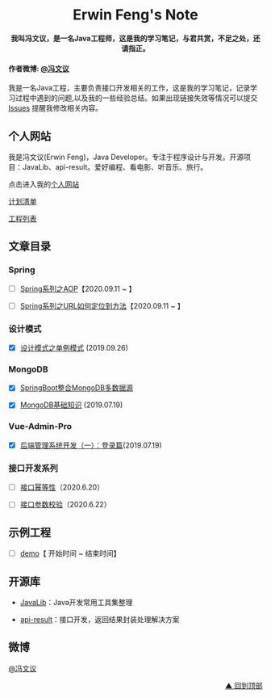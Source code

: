 <h1 align=center>Erwin Feng's Note</h1>

<p align="center">
	<strong>我叫冯文议，是一名Java工程师，这是我的学习笔记，与君共赏，不足之处，还请指正。</strong>
</p>



#### 作者微博: [@冯文议](https://weibo.com/u/5254904110)

我是一名Java工程，主要负责接口开发相关的工作，这是我的学习笔记，记录学习过程中遇到的问题,以及我的一些经验总结。如果出现链接失效等情况可以提交 [Issues](https://github.com/fengwenyi/erwin-learn-note/issues) 提醒我修改相关内容。



## 个人网站

我是冯文议(Erwin Feng)，Java Developer。专注于程序设计与开发。开源项目：JavaLib、api-result。爱好编程、看电影、听音乐、旅行。

点击进入我的[个人网站](https://fengwenyi.com)



[计划清单](./PLAN.md)

[工程列表](./PROJECT.md)



## 文章目录

### Spring

- [ ] [Spring系列之AOP](./spring/Spring系列之AOP.md)【2020.09.11 ~ 】
- [ ] [Spring系列之URL如何定位到方法](./spring/Spring系列之URL如何定位到方法.md)【2020.09.11 ~ 】



### 设计模式

- [x] [设计模式之单例模式](./design-pattern/singleton-pattern.md) (2019.09.26)



### MongoDB

- [x] [SpringBoot整合MongoDB多数据源](./MongoDB/SpringBootMongoDBMultiSource.md)

- [x] [MongoDB基础知识](./MongoDB/MongoDB基础知识.md) (2019.07.19)



### Vue-Admin-Pro

- [x] [后端管理系统开发（一）：登录篇](./vue-admin-pro/后端管理系统开发（一）：登录篇.md)(2019.07.19)



### 接口开发系列


- [ ] [接口幂等性](./接口开发系列/接口幂等性/接口幂等性.md)（2020.6.20）
- [ ] [接口参数校验](接口参数校验/接口参数校验.md)（2020.6.22）



## 示例工程

- [ ] [demo]()【 开始时间 ~ 结束时间】



## 开源库

- [JavaLib](https://github.com/fengwenyi/JavaLib)：Java开发常用工具集整理

- [api-result](https://github.com/fengwenyi/api-result)：接口开发，返回结果封装处理解决方案



## 微博

[@冯文议](https://weibo.com/u/5254904110)

<p align="right"><a href="https://github.com/fengwenyi/erwin-learn-note#top">▲ 回到顶部</a></p>

